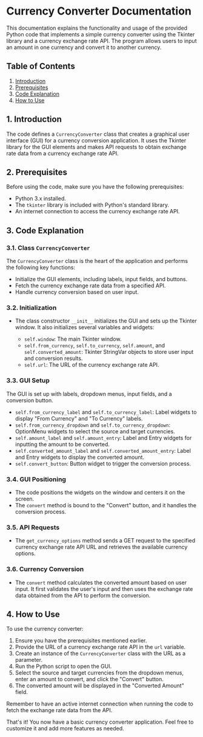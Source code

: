 # Currency Converter Documentation

This documentation explains the functionality and usage of the provided Python code that implements a simple currency converter using the Tkinter library and a currency exchange rate API. The program allows users to input an amount in one currency and convert it to another currency.

## Table of Contents
1. [Introduction](#1-introduction)
2. [Prerequisites](#2-prerequisites)
3. [Code Explanation](#3-code-explanation)
4. [How to Use](#4-how-to-use)

## 1. Introduction

The code defines a `CurrencyConverter` class that creates a graphical user interface (GUI) for a currency conversion application. It uses the Tkinter library for the GUI elements and makes API requests to obtain exchange rate data from a currency exchange rate API.

## 2. Prerequisites

Before using the code, make sure you have the following prerequisites:

- Python 3.x installed.
- The `tkinter` library is included with Python's standard library.
- An internet connection to access the currency exchange rate API.

## 3. Code Explanation

### 3.1. Class `CurrencyConverter`

The `CurrencyConverter` class is the heart of the application and performs the following key functions:

- Initialize the GUI elements, including labels, input fields, and buttons.
- Fetch the currency exchange rate data from a specified API.
- Handle currency conversion based on user input.

### 3.2. Initialization

- The class constructor `__init__` initializes the GUI and sets up the Tkinter window. It also initializes several variables and widgets:

    - `self.window`: The main Tkinter window.
    - `self.from_currency`, `self.to_currency`, `self.amount`, and `self.converted_amount`: Tkinter StringVar objects to store user input and conversion results.
    - `self.url`: The URL of the currency exchange rate API.

### 3.3. GUI Setup

The GUI is set up with labels, dropdown menus, input fields, and a conversion button.

- `self.from_currency_label` and `self.to_currency_label`: Label widgets to display "From Currency" and "To Currency" labels.
- `self.from_currency_dropdown` and `self.to_currency_dropdown`: OptionMenu widgets to select the source and target currencies.
- `self.amount_label` and `self.amount_entry`: Label and Entry widgets for inputting the amount to be converted.
- `self.converted_amount_label` and `self.converted_amount_entry`: Label and Entry widgets to display the converted amount.
- `self.convert_button`: Button widget to trigger the conversion process.

### 3.4. GUI Positioning

- The code positions the widgets on the window and centers it on the screen.
- The `convert` method is bound to the "Convert" button, and it handles the conversion process.

### 3.5. API Requests

- The `get_currency_options` method sends a GET request to the specified currency exchange rate API URL and retrieves the available currency options.

### 3.6. Currency Conversion

- The `convert` method calculates the converted amount based on user input. It first validates the user's input and then uses the exchange rate data obtained from the API to perform the conversion.

## 4. How to Use

To use the currency converter:

1. Ensure you have the prerequisites mentioned earlier.
2. Provide the URL of a currency exchange rate API in the `url` variable.
3. Create an instance of the `CurrencyConverter` class with the URL as a parameter.
4. Run the Python script to open the GUI.
5. Select the source and target currencies from the dropdown menus, enter an amount to convert, and click the "Convert" button.
6. The converted amount will be displayed in the "Converted Amount" field.

Remember to have an active internet connection when running the code to fetch the exchange rate data from the API.

That's it! You now have a basic currency converter application. Feel free to customize it and add more features as needed.
